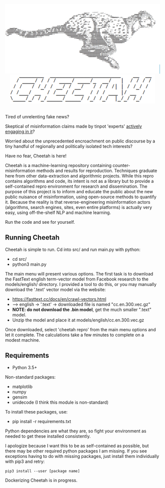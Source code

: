 <div align="center" style="-moz-user-select: none; user-select: none; pointer-events: none; cursor: default; text-decoration: none; color: black;">
<img src="./misc/img/cheetah_invert.jpeg" />
<img src="./misc/img/cheetah_logo_invert.jpeg" />
</div>
&nbsp;

Tired of unrelenting fake news?

Skeptical of misinformation claims made by tinpot 'experts' [actively engaging in it](https://www.nytimes.com/2018/12/19/us/alabama-senate-roy-jones-russia.html)?

Worried about the unprecedented encroachment on public discourse by a tiny handful of regionally and politically isolated tech interests?

Have no fear, Cheetah is here!

Cheetah is a machine-learning repository containing counter-misinformation methods and results for reproduction.
Techniques graduate here from other data-extraction and algorithmic projects. While this repro
contains algorithms and code, its intent is not as a library but to provide a self-contained repro environment for research and dissemination.
The purpose of this project is to inform and educate the public about the new public nuisance of misinformation, using open-source methods to quantify it.
Because the reality is that reverse-engineering misinformation actors (algorithms, search engines, sites, even entire platforms) is actually very easy,
using off-the-shelf NLP and machine learning.

Run the code and see for yourself.

## Running Cheetah

Cheetah is simple to run. Cd into src/ and run main.py with python:

* cd src/
* python3 main.py

The main menu will present various options.
The first task is to download the FastText english term-vector model from Facebook research to the 
models/english/ directory. I provided a tool to do this, or you may manually download the '.text' vector model via the website:
* https://fasttext.cc/docs/en/crawl-vectors.html
* --> english -> '.text' -> downloaded file is named "cc.en.300.vec.gz"
* **NOTE: do not download the .bin model**, get the much smaller ".text" model.
* Unzip the model and place it at models/english/cc.en.300.vec.gz

Once downloaded, select 'cheetah repro' from the main menu options and let it complete. The 
calculations take a few minutes to complete on a modest machine.

## Requirements

* Python 3.5+

Non-standard packages:
* matplotlib
* numpy
* gensim
* unidecode (I think this module is non-standard)

To install these packages, use:
* pip install -r requirements.txt

Python dependencies are what they are, so fight your environment as needed to get these installed consistently.

I apologize because I want this to be as self-contained as possible, but there may be other required
python packages I am missing. If you see exceptions having to do with missing packages, just install
them individually with pip3 and retry:

	pip3 install --user [package name]

Dockerizing Cheetah is in progress.


